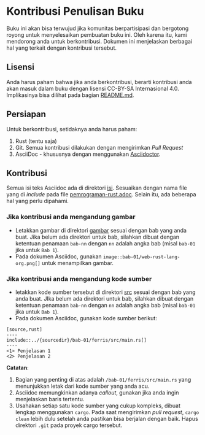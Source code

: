 # Kontribusi Penulisan Buku

Buku ini akan bisa terwujud jika komunitas berpartisipasi dan bergotong royong untuk menyelesaikan
pembuatan buku ini. Oleh karena itu, kami mendorong anda untuk berkontribusi. Dokumen ini
menjelaskan berbagai hal yang terkait dengan kontribusi tersebut.

## Lisensi

Anda harus paham bahwa jika anda berkontribusi, berarti kontribusi anda akan masuk dalam buku dengan
lisensi CC-BY-SA Internasional 4.0. Implikasinya bisa dilihat pada bagian [README.md](README.md).

## Persiapan

Untuk berkontribusi, setidaknya anda harus paham:
1.  Rust (tentu saja)
2.  Git. Semua kontribusi dilakukan dengan mengirimkan *Pull Request*
3.  AsciiDoc - khususnya dengan menggunakan [Asciidoctor](https://asciidoctor.org).

## Kontribusi

Semua isi teks Asciidoc ada di direktori [isi](isi/). Sesuaikan dengan nama file yang di *include* pada file [pemrograman-rust.adoc](pemrograman-rust.adoc). Selain itu, ada beberapa hal yang perlu dipahami.

### Jika kontribusi anda mengandung gambar

* Letakkan gambar di direktori [gambar](gambar/) sesuai dengan bab yang anda buat. Jika belum ada direktori untuk bab, silahkan dibuat dengan ketentuan penamaan `bab-nn` dengan `nn` adalah angka bab (misal `bab-01` jika untuk `Bab 1`).
* Pada dokumen Asciidoc, gunakan `image::bab-01/web-rust-lang-org.png[]` untuk menampilkan gambar.

### Jika kontribusi anda mengandung kode sumber

* letakkan kode sumber tersebut di direktori [src](src/) sesuai dengan bab yang anda buat. JIka belum ada direktori untuk bab, silahkan dibuat dengan ketentuan penamaan `bab-nn` dengan `nn` adalah angka bab (misal `bab-01` jika untuk `Bab 1`).
* Pada dokumen Asciidoc, gunakan kode sumber berikut:

```
[source,rust]
----
include::../{sourcedir}/bab-01/ferris/src/main.rs[]
----
<1> Penjelasan 1
<2> Penjelasan 2
```

**Catatan**: 

1.  Bagian yang penting di atas adalah `/bab-01/ferris/src/main.rs` yang menunjukkan letak dari kode sumber yang anda acu.
2.  Asciidoc memungkinkan adanya *callout*, gunakan jika anda ingin menjelaskan baris tertentu.
3.  Usahakan setiap satu kode sumber yang cukup kompleks, dibuat lengkap menggunakan `cargo`. Pada saat mengirimkan *pull request*, `cargo clean` lebih dulu setelah anda pastikan bisa berjalan dengan baik. Hapus direktori `.git` pada proyek cargo tersebut.


